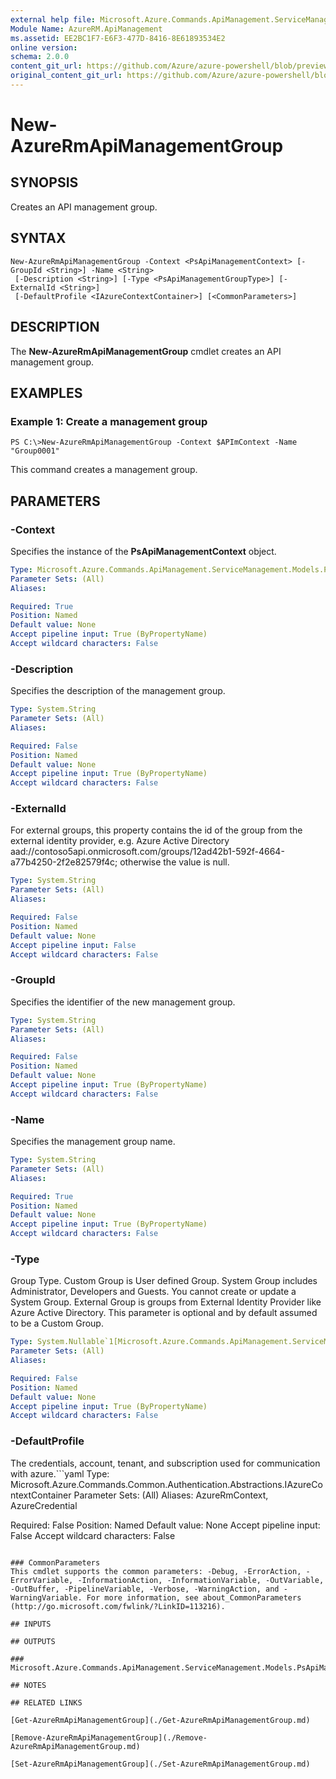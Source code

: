 ```yaml
---
external help file: Microsoft.Azure.Commands.ApiManagement.ServiceManagement.dll-Help.xml
Module Name: AzureRM.ApiManagement
ms.assetid: EE2BC1F7-E6F3-477D-8416-8E61893534E2
online version:
schema: 2.0.0
content_git_url: https://github.com/Azure/azure-powershell/blob/preview/src/ResourceManager/ApiManagement/Commands.ApiManagement/help/New-AzureRmApiManagementGroup.md
original_content_git_url: https://github.com/Azure/azure-powershell/blob/preview/src/ResourceManager/ApiManagement/Commands.ApiManagement/help/New-AzureRmApiManagementGroup.md
---
```


# New-AzureRmApiManagementGroup

## SYNOPSIS
Creates an API management group.

## SYNTAX

```
New-AzureRmApiManagementGroup -Context <PsApiManagementContext> [-GroupId <String>] -Name <String>
 [-Description <String>] [-Type <PsApiManagementGroupType>] [-ExternalId <String>]
 [-DefaultProfile <IAzureContextContainer>] [<CommonParameters>]
```

## DESCRIPTION
The **New-AzureRmApiManagementGroup** cmdlet creates an API management group.

## EXAMPLES

### Example 1: Create a management group
```
PS C:\>New-AzureRmApiManagementGroup -Context $APImContext -Name "Group0001"
```

This command creates a management group.

## PARAMETERS

### -Context
Specifies the instance of the **PsApiManagementContext** object.

```yaml
Type: Microsoft.Azure.Commands.ApiManagement.ServiceManagement.Models.PsApiManagementContext
Parameter Sets: (All)
Aliases: 

Required: True
Position: Named
Default value: None
Accept pipeline input: True (ByPropertyName)
Accept wildcard characters: False
```

### -Description
Specifies the description of the management group.

```yaml
Type: System.String
Parameter Sets: (All)
Aliases: 

Required: False
Position: Named
Default value: None
Accept pipeline input: True (ByPropertyName)
Accept wildcard characters: False
```

### -ExternalId
For external groups, this property contains the id of the group from the external identity provider, e.g. Azure Active Directory aad://contoso5api.onmicrosoft.com/groups/12ad42b1-592f-4664-a77b4250-2f2e82579f4c; otherwise the value is null.

```yaml
Type: System.String
Parameter Sets: (All)
Aliases: 

Required: False
Position: Named
Default value: None
Accept pipeline input: False
Accept wildcard characters: False
```

### -GroupId
Specifies the identifier of the new management group.

```yaml
Type: System.String
Parameter Sets: (All)
Aliases: 

Required: False
Position: Named
Default value: None
Accept pipeline input: True (ByPropertyName)
Accept wildcard characters: False
```

### -Name
Specifies the management group name.

```yaml
Type: System.String
Parameter Sets: (All)
Aliases: 

Required: True
Position: Named
Default value: None
Accept pipeline input: True (ByPropertyName)
Accept wildcard characters: False
```

### -Type
Group Type. Custom Group is User defined Group. System Group includes Administrator, Developers and Guests. You cannot create or update a System Group.  External Group is groups from External Identity Provider like Azure Active Directory. This parameter is optional and by default assumed to be a Custom Group.

```yaml
Type: System.Nullable`1[Microsoft.Azure.Commands.ApiManagement.ServiceManagement.Models.PsApiManagementGroupType]
Parameter Sets: (All)
Aliases: 

Required: False
Position: Named
Default value: None
Accept pipeline input: True (ByPropertyName)
Accept wildcard characters: False
```

### -DefaultProfile
The credentials, account, tenant, and subscription used for communication with azure.```yaml
Type: Microsoft.Azure.Commands.Common.Authentication.Abstractions.IAzureContextContainer
Parameter Sets: (All)
Aliases: AzureRmContext, AzureCredential

Required: False
Position: Named
Default value: None
Accept pipeline input: False
Accept wildcard characters: False
```

### CommonParameters
This cmdlet supports the common parameters: -Debug, -ErrorAction, -ErrorVariable, -InformationAction, -InformationVariable, -OutVariable, -OutBuffer, -PipelineVariable, -Verbose, -WarningAction, and -WarningVariable. For more information, see about_CommonParameters (http://go.microsoft.com/fwlink/?LinkID=113216).

## INPUTS

## OUTPUTS

### Microsoft.Azure.Commands.ApiManagement.ServiceManagement.Models.PsApiManagementGroup

## NOTES

## RELATED LINKS

[Get-AzureRmApiManagementGroup](./Get-AzureRmApiManagementGroup.md)

[Remove-AzureRmApiManagementGroup](./Remove-AzureRmApiManagementGroup.md)

[Set-AzureRmApiManagementGroup](./Set-AzureRmApiManagementGroup.md)


